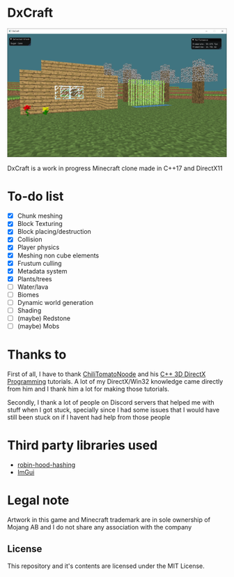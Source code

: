 # DxCraft

![](preview.png)

DxCraft is a work in progress Minecraft clone made in C++17 and DirectX11
# To-do list
  - [x] Chunk meshing
  - [x] Block Texturing
  - [x] Block placing/destruction
  - [x] Collision
  - [x] Player physics
  - [X] Meshing non cube elements
  - [X] Frustum culling
  - [x] Metadata system
  - [x] Plants/trees
  - [ ] Water/lava
  - [ ] Biomes
  - [ ] Dynamic world generation
  - [ ] Shading
  - [ ] (maybe) Redstone
  - [ ] (maybe) Mobs

# Thanks to
First of all, I have to thank [ChiliTomatoNoode](https://www.youtube.com/user/ChiliTomatoNoodle) and his [C++ 3D DirectX Programming](https://www.youtube.com/playlist?list=PLqCJpWy5Fohd3S7ICFXwUomYW0Wv67pDD) tutorials. A lot of my DirectX/Win32 knowledge came directly from him and I thank him a lot for making those tutorials.

Secondly, I thank a lot of people on Discord servers that helped me with stuff when I got stuck, specially since I had some issues that I would have still been stuck on if I havent had help from those people

# Third party libraries used

 - [robin-hood-hashing](https://github.com/martinus/robin-hood-hashing)
 - [ImGui](https://github.com/ocornut/imgui)

# Legal note
Artwork in this game and Minecraft trademark are in sole ownership of Mojang AB and I do not share any association with the company

License 
-
This repository and it's contents are licensed under the MIT License.
